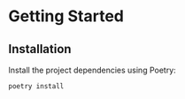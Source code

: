 # Getting Started

## Installation

Install the project dependencies using Poetry:

```sh
poetry install
```